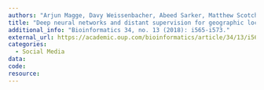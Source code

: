 ```yaml
---
authors: "Arjun Magge, Davy Weissenbacher, Abeed Sarker, Matthew Scotch, Graciela Gonzalez-Hernandez"
title: "Deep neural networks and distant supervision for geographic location mention extraction."
additional_info: "Bioinformatics 34, no. 13 (2018): i565-i573."
external_url: https://academic.oup.com/bioinformatics/article/34/13/i565/5045808
categories:
  - Social Media 
data:
code:
resource:
---
```


